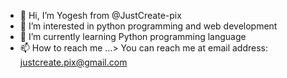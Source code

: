 - 👋 Hi, I’m Yogesh from @JustCreate-pix
- 👀 I’m interested in python programming and web development
- 🌱 I’m currently learning Python programming language
- 📫 How to reach me ...> You can reach me at email address: justcreate.pix@gmail.com

<!---
JustCreate-pix/JustCreate-pix is a ✨ special ✨ repository because its `README.md` (this file) appears on your GitHub profile.
You can click the Preview link to take a look at your changes.
--->
